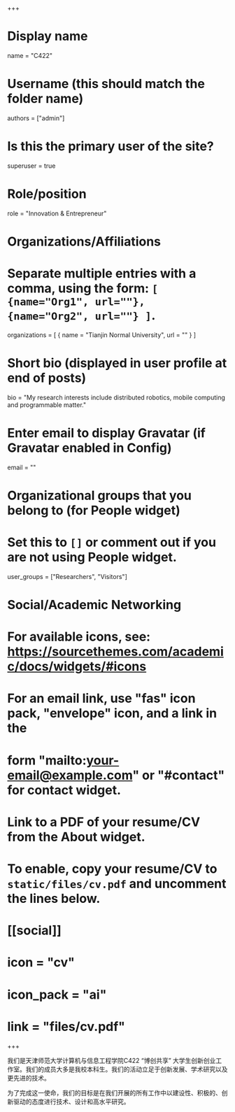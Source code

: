 +++
# Display name
name = "C422"

# Username (this should match the folder name)
authors = ["admin"]

# Is this the primary user of the site?
superuser = true

# Role/position
role = "Innovation & Entrepreneur"

# Organizations/Affiliations
#   Separate multiple entries with a comma, using the form: `[ {name="Org1", url=""}, {name="Org2", url=""} ]`.
organizations = [ { name = "Tianjin Normal University", url = "" } ]

# Short bio (displayed in user profile at end of posts)
bio = "My research interests include distributed robotics, mobile computing and programmable matter."

# Enter email to display Gravatar (if Gravatar enabled in Config)
email = ""

# Organizational groups that you belong to (for People widget)
#   Set this to `[]` or comment out if you are not using People widget.
user_groups = ["Researchers", "Visitors"]


# Social/Academic Networking
# For available icons, see: https://sourcethemes.com/academic/docs/widgets/#icons
#   For an email link, use "fas" icon pack, "envelope" icon, and a link in the
#   form "mailto:your-email@example.com" or "#contact" for contact widget.


# Link to a PDF of your resume/CV from the About widget.
# To enable, copy your resume/CV to `static/files/cv.pdf` and uncomment the lines below.
# [[social]]
#   icon = "cv"
#   icon_pack = "ai"
#   link = "files/cv.pdf"

+++

我们是天津师范大学计算机与信息工程学院C422 “博创共享” 大学生创新创业工作室。我们的成员大多是我校本科生。我们的活动立足于创新发展、学术研究以及更先进的技术。

为了完成这一使命，我们的目标是在我们开展的所有工作中以建设性、积极的、创新驱动的态度进行技术、设计和高水平研究。
